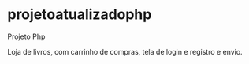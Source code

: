 # projetoatualizadophp
Projeto Php


Loja de livros, com carrinho de compras, tela de login e registro e envio.
